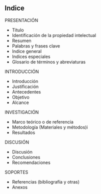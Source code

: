 
## Indice

PRESENTACIÓN
- Título
- Identificación de la propiedad intelectual
- Resumen
- Palabras y frases clave
- Indice general
- Indices especiales
- Glosario de términos y abreviaturas

INTRODUCCIÓN
- Introducción
- Justificación
- Antecedentes
- Objetivo
- Alcance

INVESTIGACIÓN
- Marco teórico o de referencia
- Metodología (Materiales y métodos)i
- Resultados

DISCUSIÓN
- Discusión
- Conclusiones
- Recomendaciones

SOPORTES
- Referencias (bibliografía y otras)
- Anexos
